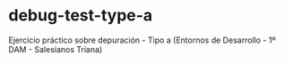 # debug-test-type-a
Ejercicio práctico sobre depuración - Tipo a (Entornos de Desarrollo - 1º DAM - Salesianos Triana)
